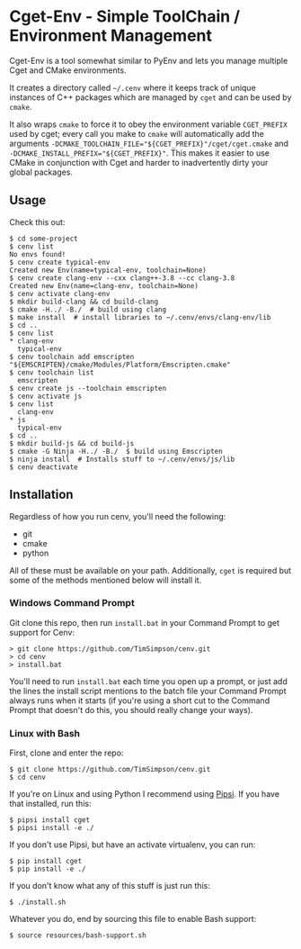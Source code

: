 # Cget-Env - Simple ToolChain / Environment Management

Cget-Env is a tool somewhat similar to PyEnv and lets you manage multiple Cget and CMake environments.

It creates a directory called `~/.cenv` where it keeps track of unique instances of C++ packages which are managed by `cget` and can be used by `cmake`.

It also wraps `cmake` to force it to obey the environment variable `CGET_PREFIX` used by cget; every call you make to `cmake` will automatically add the arguments `-DCMAKE_TOOLCHAIN_FILE="${CGET_PREFIX}"/cget/cget.cmake` and `               -DCMAKE_INSTALL_PREFIX="${CGET_PREFIX}"`. This makes it easier to use CMake in conjunction with Cget and harder to inadvertently dirty your global packages.

## Usage

Check this out:

    $ cd some-project
    $ cenv list
    No envs found!
    $ cenv create typical-env
    Created new Env(name=typical-env, toolchain=None)
    $ cenv create clang-env --cxx clang++-3.8 --cc clang-3.8
    Created new Env(name=clang-env, toolchain=None)
    $ cenv activate clang-env
    $ mkdir build-clang && cd build-clang
    $ cmake -H../ -B./  # build using clang
    $ make install  # install libraries to ~/.cenv/envs/clang-env/lib
    $ cd ..
    $ cenv list
    * clang-env
      typical-env
    $ cenv toolchain add emscripten "${EMSCRIPTEN}/cmake/Modules/Platform/Emscripten.cmake"
    $ cenv toolchain list
      emscripten
    $ cenv create js --toolchain emscripten
    $ cenv activate js
    $ cenv list
      clang-env
    * js
      typical-env
    $ cd ..
    $ mkdir build-js && cd build-js
    $ cmake -G Ninja -H../ -B./  $ build using Emscripten
    $ ninja install  # Installs stuff to ~/.cenv/envs/js/lib
    $ cenv deactivate

## Installation

Regardless of how you run cenv, you'll need the following:

* git
* cmake
* python

All of these must be available on your path. Additionally, `cget` is required but some of the methods mentioned below will install it.

### Windows Command Prompt

Git clone this repo, then run `install.bat` in your Command Prompt to get support for Cenv:

    > git clone https://github.com/TimSimpson/cenv.git
    > cd cenv
    > install.bat

You'll need to run `install.bat` each time you open up a prompt, or just add the lines the install script mentions to the batch file your Command Prompt always runs when it starts (if you're using a short cut to the Command Prompt that doesn't do this, you should really change your ways).

### Linux with Bash

First, clone and enter the repo:

    $ git clone https://github.com/TimSimpson/cenv.git
    $ cd cenv

If you're on Linux and using Python I recommend using [Pipsi](https://github.com/mitsuhiko/pipsi). If you have that installed, run this:

    $ pipsi install cget
    $ pipsi install -e ./

If you don't use Pipsi, but have an activate virtualenv, you can run:

    $ pip install cget
    $ pip install -e ./

If you don't know what any of this stuff is just run this:

    $ ./install.sh

Whatever you do, end by sourcing this file to enable Bash support:

    $ source resources/bash-support.sh
